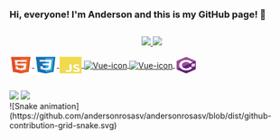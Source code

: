 ### Hi, everyone! I'm Anderson and this is my GitHub page! 🚀
##

<div align="center">
  <a href="https://github.com/andersonrosasv/">
  <img height="180em" src="https://github-readme-stats.vercel.app/api?username=andersonrosasv&show_icons=true&theme=gruvbox&include_all_commits=true&count_private=true"/>
  <img height="180em" src="https://github-readme-stats.vercel.app/api/top-langs/?username=andersonrosasv&layout=compact&langs_count=7&theme=gruvbox"/>
</div>
  
  <div style="display: inline_block"><br>
  <img align="center" alt="HTML-icon" height="30" width="40" src="https://raw.githubusercontent.com/devicons/devicon/master/icons/html5/html5-original.svg">
  <img align="center" alt="CSS-icon" height="30" width="40" src="https://raw.githubusercontent.com/devicons/devicon/master/icons/css3/css3-original.svg">
  <img align="center" alt="JS-icon" height="30" width="40" src="https://raw.githubusercontent.com/devicons/devicon/master/icons/javascript/javascript-plain.svg">
  <img align="center" alt="Vue-icon" height="30" width="40" src="https://cdn.jsdelivr.net/gh/devicons/devicon/icons/vuejs/vuejs-original.svg">
  <img align="center" alt="Vue-icon" height="30" width="40" src="https://cdn.jsdelivr.net/gh/devicons/devicon/icons/nodejs/nodejs-original.svg">

  <img align="center" alt="CSharp-icon" height="30" width="40" src="https://raw.githubusercontent.com/devicons/devicon/master/icons/csharp/csharp-original.svg">
</div>
  
  ##
  <div>
    <a href = "mailto:andersonrosasv@gmail.com"><img src="https://img.shields.io/badge/Gmail-D14836?style=for-the-badge&logo=gmail&logoColor=white" target="_blank"></a>
  <a href="https://www.linkedin.com/in/andersonrosasv/" target="_blank"><img src="https://img.shields.io/badge/-LinkedIn-%230077B5?style=for-the-badge&logo=linkedin&logoColor=white" target="_blank"></a> 
    

  </div>
    ![Snake animation](https://github.com/andersonrosasv/andersonrosasv/blob/dist/github-contribution-grid-snake.svg)
